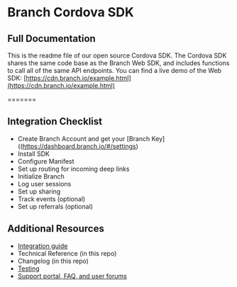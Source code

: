 # Branch Cordova SDK

## Full Documentation
This is the readme file of our open source Cordova SDK. The Cordova SDK shares the same code base as the Branch Web SDK, and includes functions to call all of the same API endpoints.  You can find a live demo of the Web SDK: [https://cdn.branch.io/example.html](https://cdn.branch.io/example.html)

=======

## Integration Checklist

- Create Branch Account and get your [Branch Key]((https://dashboard.branch.io/#/settings)
- Install SDK
- Configure Manifest
- Set up routing for incoming deep links
- Initialize Branch
- Log user sessions 
- Set up sharing 
- Track events (optional)
- Set up referrals (optional)

## Additional Resources
- [Integration guide](https://dev.branch.io/recipes/quickstart_guide/cordova/)
- Technical Reference (in this repo)
- Changelog (in this repo)
- [Testing](https://dev.branch.io/recipes/testing_your_integration/cordova/)
- [Support portal, FAQ, and user forums](http://support.branch.io)
